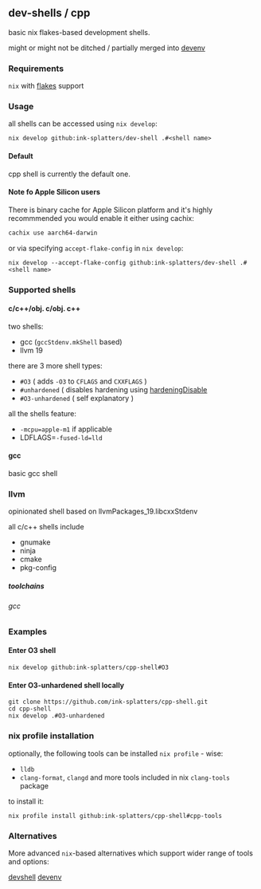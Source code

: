 ## dev-shells / cpp

basic nix flakes-based development shells. 

might or might not be ditched / partially merged into [devenv]()

### Requirements

`nix` with [flakes](https://nixos.wiki/wiki/Flakes) support

### Usage

all shells can be accessed using `nix develop`:

```shell
nix develop github:ink-splatters/dev-shell .#<shell name>
```

#### Default

cpp shell is currently the default one.

#### Note fo Apple Silicon users

There is binary cache for Apple Silicon platform and it's highly recommmended you would enable it either using cachix:

```sh
cachix use aarch64-darwin
```

or via specifying `accept-flake-config` in `nix develop`:

```shell
nix develop --accept-flake-config github:ink-splatters/dev-shell .#<shell name>
```

### Supported shells

#### c/c++/obj. c/obj. c++

two shells:

- gcc (`gccStdenv.mkShell` based)
- llvm 19
   

there are 3 more shell types:

- `#O3` ( adds `-O3` to `CFLAGS` and `CXXFLAGS` )
- `#unhardened` ( disables hardening using [hardeningDisable](https://nixos.wiki/wiki/C)
- `#O3-unhardened` ( self explanatory )

all the shells feature:

- `-mcpu=apple-m1` if applicable
- LDFLAGS=`-fused-ld=lld`


#### gcc

basic gcc shell 

### llvm

opinionated shell based on llvmPackages_19.libcxxStdenv

all c/c++ shells include

- gnumake
- ninja
- cmake
- pkg-config

##### toolchains

###### gcc




### Examples

#### Enter O3 shell

```shell
nix develop github:ink-splatters/cpp-shell#O3
```

#### Enter O3-unhardened shell locally

```shell
git clone https://github.com/ink-splatters/cpp-shell.git
cd cpp-shell
nix develop .#O3-unhardened
```

### nix profile installation

optionally, the following  tools can be installed `nix profile` - wise:

- `lldb`
- `clang-format`, `clangd` and more tools included in nix `clang-tools` package

to install it:

```shell
nix profile install github:ink-splatters/cpp-shell#cpp-tools
```

### Alternatives

More advanced `nix`-based alternatives which support wider range of tools and options:

[devshell](https://github.com/numtide/devshell)
[devenv](http://devenv.sh)
